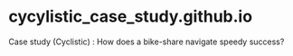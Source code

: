 # cycylistic_case_study.github.io
Case study (Cyclistic) : How does a bike-share navigate speedy success?
